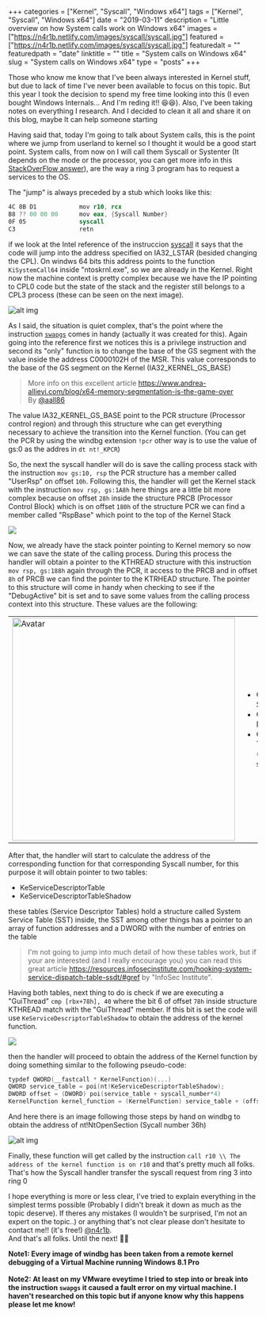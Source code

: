 +++
categories = ["Kernel", "Syscall", "Windows x64"]
tags = ["Kernel", "Syscall", "Windows x64"]
date = "2019-03-11"
description = "Little overview on how System calls work on Windows x64"
images = ["https://n4r1b.netlify.com/images/syscall/syscall.jpg"]
featured = ["https://n4r1b.netlify.com/images/syscall/syscall.jpg"]
featuredalt = ""
featuredpath = "date"
linktitle = ""
title = "System calls on Windows x64"
slug = "System calls on Windows x64"
type = "posts"
+++

Those who know me know that I've been always interested in Kernel stuff, but due to lack of time I've never been available to focus on this topic. But this year I took the decision to spend my free time looking into this (I even bought Windows Internals... And I'm reding it!! 😆😆). Also, I've been taking notes on everything I research. And I decided to clean it all and share it on this blog, maybe It can help someone starting

Having said that, today I'm going to talk about System calls, this is the point where we jump from userland to kernel so I thought it would be a good start point. System calls, from now on I will call them Syscall or Systenter (It depends on the mode or the processor, you can get more info in this [StackOverFlow answer](https://reverseengineering.stackexchange.com/a/16511)), are the way a ring 3 program has to request a services to the OS.

The "jump" is always preceded by a stub which looks like this:
```nasm
4C 8B D1            mov r10, rcx
B8 ?? 00 00 00      mov eax, {Syscall Number}
0F 05               syscall
C3                  retn
```
if we look at the Intel reference of the instruccion [syscall](https://www.felixcloutier.com/x86/syscall) it says that the code will jump into the address specified on IA32_LSTAR (besided changing the CPL). On windws 64 bits this address points to the function ```KiSystemCall64``` inside "ntoskrnl.exe", so we are already in the Kernel. Right now the machine context is pretty complex because we have the IP pointing to CPL0 code but the state of the stack and the register still belongs to a CPL3 process (these can be seen on the next image). 

![alt img](/images/syscall/enter_syscall.jpg "Syscall jump")

As I said, the situation is quiet complex, that's the point where the instruction [```swapgs```](https://www.felixcloutier.com/x86/swapgs) comes in handy (actually it was created for this). Again going into the reference first we notices this is a privilege instruction and second its "only" function is to change the base of the GS segment with the value inside the address C0000102H of the MSR. This value corresponds to the base of the GS segment on the Kernel (IA32_KERNEL_GS_BASE)

> More info on this excellent article  https://www.andrea-allievi.com/blog/x64-memory-segmentation-is-the-game-over <br/>By [@aall86](https://twitter.com/aall86)

The value IA32_KERNEL_GS_BASE point to the PCR structure (Processor control region) and through this structure whe can get everything necessary to achieve the transition into the Kernel function. (You can get the PCR by using the windbg extension ```!pcr``` other way is to use the value of gs:0 as the addres in ```dt nt!_KPCR```)

So, the next the syscall handler will do is save the calling process stack with the instruction ```mov gs:10, rsp``` the PCR structure has a member called "UserRsp" on offset ```10h```. Following this, the handler will get the Kernel stack with the instruction ```mov rsp, gs:1A8h``` here things are a little bit more complex because on offset ```28h``` inside the structure PRCB (Processor Control Block) which is on offset ```180h``` of the structure PCR we can find a member called "RspBase" which point to the top of the Kernel Stack

<img src="/images/syscall/kernel_stack.jpg" style="margin-left:auto; margin-right:auto"/>

Now, we already have the stack pointer pointing to Kernel memory so now we can save the state of the calling process. During this process the handler will obtain a pointer to the KTHREAD structure with this instruction ```mov rsp, gs:188h``` again through the PCR, it access to the PRCB and in offset ```8h``` of PRCB we can find the pointer to the KTRHEAD structure. The pointer to this structure will come in handy when checking to see if the "DebugActive" bit is set and to save some values from the calling process context into this structure. These values are the following:  

<table border="0">
 <tr>
    <td><img src="/images/syscall/kthread_values.jpg" style="width:450px"alt="Avatar"></td>
    <td>
        <ul>
            <li> Offset 80h: SystemCallNumber </li>
            <li> Offset 88h: FirstArgument </li>
            <li> Offset 90h: TrapFrame (KTRAP_FRAME struct) </li>
        </ul>
    </td>
 </tr>
</table>

After that, the handler will start to calculate the address of the corresponding function for that corresponding Syscall number, for this purpose it will obtain pointer to two tables:

-   KeServiceDescriptorTable
-   KeServiceDescriptorTableShadow

these tables (Service Descriptor Tables) hold a structure called System Service Table (SST) inside, the SST among other things has a pointer to an array of function addresses and a DWORD with the number of entries on the table

> I'm not going to jump into much detail of how these tables work, but if your are interested (and I really encourage you) you can read this great article https://resources.infosecinstitute.com/hooking-system-service-dispatch-table-ssdt/#gref by "InfoSec Institute".

Having both tables, next thing to do is check if we are executing a "GuiThread" ```cmp [rbx+78h], 40``` where the bit 6 of offset ```78h``` inside structure KTHREAD match with the "GuiThread" member. If this bit is set the code will use ```KeServiceDescriptorTableShadow``` to obtain the address of the kernel function.

<img src="/images/syscall/sdt.jpg" style="margin-left:auto; margin-right:auto"/>

then the handler will proceed to obtain the address of the Kernel function by doing something similar to the following pseudo-code:
```C
typdef QWORD(__fastcall * KernelFunction)(...)
QWORD service_table = poi(nt!KeServiceDescriptorTableShadow);
DWORD offset = (DWORD) poi(service_table + syscall_number*4)
KernelFunction kernel_function = (KernelFunction) service_table + (offset >> 4) 
```
And here there is an image following those steps by hand on windbg to obtain the address of nt!NtOpenSection (Sycall number 36h)

![alt img](/images/syscall/obtain_func.jpg "Get kernel function address")

Finally, these function will get called by the instruction ```call r10 \\ The address of the kernel function is on r10``` and that's pretty much all folks. That's how the Syscall handler transfer the syscall request from ring 3 into ring 0

I hope everything is more or less clear, I've tried to explain everything in the simplest terms possible (Probably I didn't break it down as much as the topic deserve). If theres any mistakes (I wouldn't be surprised, I'm not an expert on the topic..) or anything that's not clear please don't hesitate to contact me!! (it's free!) [@n4r1b](https://www.twitter.com/n4r1b). <br/>
And that's all folks. Until the next! 🤪🤪

**Note1: Every image of windbg has been taken from a remote kernel debugging of a Virtual Machine running Windows 8.1 Pro**<br/><br/>
**Note2: At least on my VMware eveytime I tried to step into or break into the instruction ```swapgs``` it caused a fault error on my virtual machine. I haven't researched on this topic but if anyone know why this happens please let me know!**